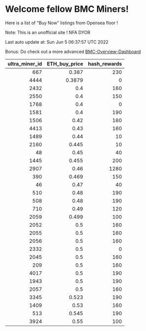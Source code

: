 # Welcome fellow BMC Miners!
Here is a list of "Buy Now" listings from Opensea floor !

Note: This is an unofficial site ! NFA DYOR

Last auto update at: Sun Jun  5 06:37:57 UTC 2022

Bonus: Do check out a more advanced [BMC-Overview-Dashboard](https://dune.com/defifunk/BMC-Overview-Dashboard)


|   ultra_miner_id |   ETH_buy_price |   hash_rewards |
|-----------------:|----------------:|---------------:|
|              667 |          0.387  |            230 |
|             4444 |          0.3879 |              0 |
|             2432 |          0.4    |            160 |
|             2550 |          0.4    |            150 |
|             1768 |          0.4    |              0 |
|             1581 |          0.4    |            190 |
|             1506 |          0.42   |            160 |
|             4413 |          0.43   |            160 |
|             1489 |          0.44   |             10 |
|             2160 |          0.445  |             10 |
|               48 |          0.45   |             40 |
|             1445 |          0.455  |            200 |
|             2907 |          0.46   |           1280 |
|              390 |          0.469  |            150 |
|               46 |          0.47   |             40 |
|              510 |          0.48   |            190 |
|              508 |          0.48   |            190 |
|              710 |          0.49   |            120 |
|             2059 |          0.499  |            100 |
|             2052 |          0.5    |            160 |
|             2055 |          0.5    |            160 |
|             2056 |          0.5    |            160 |
|             2332 |          0.5    |              0 |
|             2045 |          0.5    |            160 |
|              209 |          0.5    |            160 |
|             4017 |          0.5    |            190 |
|             1943 |          0.5    |            190 |
|             2057 |          0.5    |            160 |
|             3345 |          0.523  |            190 |
|             1409 |          0.53   |            160 |
|              513 |          0.545  |            190 |
|             3924 |          0.55   |            100 |